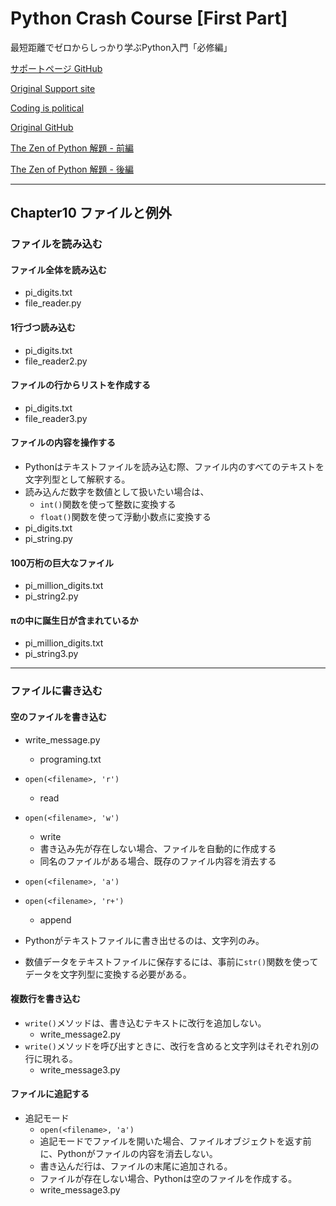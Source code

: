 # Python Crash Course [First Part]

最短距離でゼロからしっかり学ぶPython入門「必修編」

[サポートページ GitHub](https://github.com/takanory/saitan-python)

[Original Support site](https://nostarch.com/pythoncrashcourse2e)

[Coding is political](https://ehmatthes.github.io/pcc_2e/)

[Original GitHub](https://github.com/ehmatthes/pcc_2e/)

[The Zen of Python 解題 - 前編](https://atsuoishimoto.hatenablog.com/entry/20100920/1284986066)

[The Zen of Python 解題 - 後編](https://atsuoishimoto.hatenablog.com/entry/20100926/1285508015)

---

## Chapter10 ファイルと例外

### ファイルを読み込む

#### ファイル全体を読み込む

- pi_digits.txt
- file_reader.py

#### 1行づつ読み込む

- pi_digits.txt
- file_reader2.py

#### ファイルの行からリストを作成する

- pi_digits.txt
- file_reader3.py

#### ファイルの内容を操作する

- Pythonはテキストファイルを読み込む際、ファイル内のすべてのテキストを文字列型として解釈する。
- 読み込んだ数字を数値として扱いたい場合は、
  - `int()`関数を使って整数に変換する
  - `float()`関数を使って浮動小数点に変換する
- pi_digits.txt
- pi_string.py

#### 100万桁の巨大なファイル

- pi_million_digits.txt
- pi_string2.py

#### πの中に誕生日が含まれているか

- pi_million_digits.txt
- pi_string3.py

---

### ファイルに書き込む

#### 空のファイルを書き込む

- write_message.py
  - programing.txt
- `open(<filename>, 'r')`
  - read
- `open(<filename>, 'w')`
  - write
  - 書き込み先が存在しない場合、ファイルを自動的に作成する
  - 同名のファイルがある場合、既存のファイル内容を消去する
- `open(<filename>, 'a')`
- `open(<filename>, 'r+')`
  - append

- Pythonがテキストファイルに書き出せるのは、文字列のみ。
- 数値データをテキストファイルに保存するには、事前に`str()`関数を使ってデータを文字列型に変換する必要がある。

#### 複数行を書き込む

- `write()`メソッドは、書き込むテキストに改行を追加しない。
  - write_message2.py
- `write()`メソッドを呼び出すときに、改行を含めると文字列はそれぞれ別の行に現れる。
  - write_message3.py

#### ファイルに追記する

- 追記モード
  - `open(<filename>, 'a')`
  - 追記モードでファイルを開いた場合、ファイルオブジェクトを返す前に、Pythonがファイルの内容を消去しない。
  - 書き込んだ行は、ファイルの末尾に追加される。
  - ファイルが存在しない場合、Pythonは空のファイルを作成する。
  - write_message3.py
